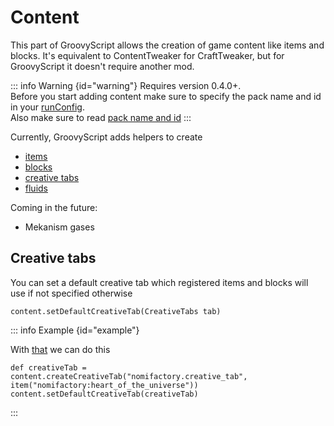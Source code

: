 # Content

This part of GroovyScript allows the creation of game content like items and blocks. It's equivalent to ContentTweaker
for CraftTweaker, but for GroovyScript it doesn't require another mod.

::: info Warning {id="warning"}
Requires version 0.4.0+. <br>
Before you start adding content make sure to specify the pack name and id in
your [runConfig](../getting_started.md#run-config). <br>
Also make sure to read [pack name and id](../getting_started.md#pack-name-and-id)
:::

Currently, GroovyScript adds helpers to create

- [items](item.md)
- [blocks](block.md)
- [creative tabs](creative_tab.md)
- [fluids](fluid.md)

Coming in the future:

- Mekanism gases

## Creative tabs
You can set a default creative tab which registered items and blocks will use if not specified otherwise
```groovy:no-line-numbers
content.setDefaultCreativeTab(CreativeTabs tab)
```

::: info Example {id="example"}

With [that](creative_tab.md) we can do this
```groovy:no-line-numbers
def creativeTab = content.createCreativeTab("nomifactory.creative_tab", item("nomifactory:heart_of_the_universe"))
content.setDefaultCreativeTab(creativeTab)
```
:::
